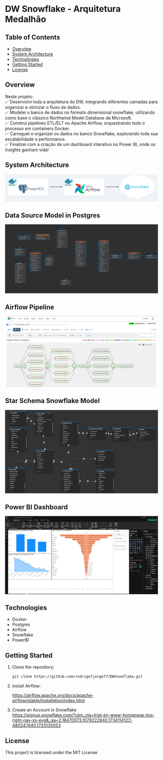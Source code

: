 # DW Snowflake - Arquitetura Medalhão

## Table of Contents
- [Overview](#overview)
- [System Architecture](#system-architecture)
- [Technologies](#technologies)
- [Getting Started](#getting-started)
- [License](#license)

## Overview

Neste projeto:  
✅ Desenvolvi toda a arquitetura do DW, integrando diferentes camadas para organizar e otimizar o fluxo de dados.  
✅ Modelei o banco de dados no formato dimensional snowflake, utilizando como base o clássico Northwind Model Database da Microsoft.  
✅ Construí pipelines ETL/ELT no Apache Airflow, orquestrando todo o processo em containers Docker.  
✅ Carreguei e organizei os dados no banco Snowflake, explorando toda sua escalabilidade e performance.  
✅ Finalizei com a criação de um dashboard interativo no Power BI, onde os insights ganham vida!  

## System Architecture

![System Architecture](https://github.com/rodrigofjorge77/DWSnowflake/blob/main/Assets/arquitetura.png)

## Data Source Model in Postgres

![System Architecture](https://github.com/rodrigofjorge77/DWSnowflake/blob/main/Assets/schema%20das%20tabelas%20na%20orgiem.png)

## Airflow Pipeline

![System Architecture](https://github.com/rodrigofjorge77/DWSnowflake/blob/main/Assets/Airflow_Full-Load.png)

## Star Schema Snowflake Model

![System Architecture](https://github.com/rodrigofjorge77/DWSnowflake/blob/main/Assets/DW%20Snowflake%20Model.png)

## Power BI Dashboard

![System Architecture](https://github.com/rodrigofjorge77/DWSnowflake/blob/main/Assets/DW%20Dashboard%20PowerBI.png)

## Technologies

- Docker
- Postgres
- Airflow
- Snowflake
- PowerBI

## Getting Started

1. Clone the repository:
    ```bash
    git clone https://github.com/rodrigofjorge77/DWSnowflake.git
    ```

2. Install Airflow:  

    https://airflow.apache.org/docs/apache-airflow/stable/installation/index.html
   
3. Create an Account in Snowflake  
    https://signup.snowflake.com/?utm_cta=trial-en-www-homepage-top-right-nav-ss-evg&_ga=2.18470073.1079222840.1734114122-480247440.1733135053

## License

This project is licensed under the MIT License

